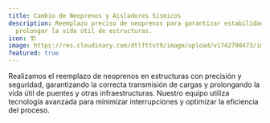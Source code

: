 ```yaml
---
title: Cambio de Neoprenos y Aisladores Sísmicos
description: Reemplazo preciso de neoprenos para garantizar estabilidad y
  prolongar la vida útil de estructuras.
icon: 🏗️
image: https://res.cloudinary.com/dtlfttst9/image/upload/v1742790473/img-20250313-wa0051_iqtbwl.jpg
featured: true
---
```

Realizamos el reemplazo de neoprenos en estructuras con precisión y seguridad, garantizando la correcta transmisión de cargas y prolongando la vida útil de puentes y otras infraestructuras. Nuestro equipo utiliza tecnología avanzada para minimizar interrupciones y optimizar la eficiencia del proceso.
